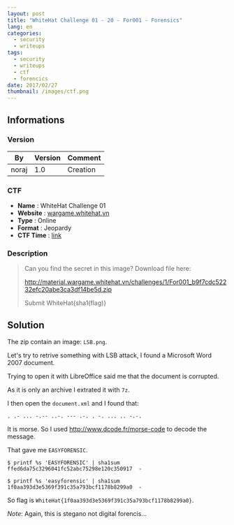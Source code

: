 ```yaml
---
layout: post
title: "WhiteHat Challenge 01 - 20 - For001 - Forensics"
lang: en
categories:
  - security
  - writeups
tags:
  - security
  - writeups
  - ctf
  - forencics
date: 2017/02/27
thumbnail: /images/ctf.png
---
```

## Informations

### Version

| By        | Version | Comment
| ---       | ---     | ---
| noraj     | 1.0     | Creation

### CTF

- **Name** : WhiteHat Challenge 01
- **Website** : [wargame.whitehat.vn](https://wargame.whitehat.vn/)
- **Type** : Online
- **Format** : Jeopardy
- **CTF Time** : [link](https://ctftime.org/event/429)

### Description

> Can you find the secret in this image?
Download file here:
>
> http://material.wargame.whitehat.vn/challenges/1/For001_b9f7cdc52232efc20abe3ca3df14be5d.zip
>
> Submit WhiteHat{sha1(flag)}

## Solution

The zip contain an image: `LSB.png`.

Let's try to retrive something with LSB attack, I found a Microsoft Word 2007 document.

Trying to open it with LibreOffice said me that the document is corrupted.

As it is only an archive I extrated it with `7z`.

I then open the `document.xml` and I found that:

```
. .- ... -.-- ..-. --- .-. . -. ... .. -.-.
```

It is morse. So I used http://www.dcode.fr/morse-code to decode the message.

That gave me `EASYFORENSIC`.

```
$ printf %s 'EASYFORENSIC' | sha1sum
ffed6da75c3296041fc52abc75298e120c350917  -

$ printf %s 'easyforensic' | sha1sum
1f0aa393d3e5369f391c35a793bcf1178b8299a0  -
```

So flag is `WhiteHat{1f0aa393d3e5369f391c35a793bcf1178b8299a0}`.

*Note*: Again, this is stegano not digital forencis...

